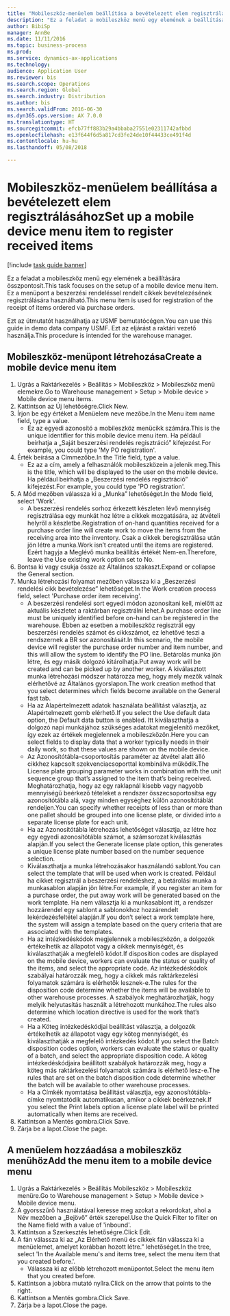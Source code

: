 ```yaml
--- 
title: "Mobileszköz-menüelem beállítása a bevételezett elem regisztrálásához"
description: "Ez a feladat a mobileszköz menü egy elemének a beállítására összpontosít."
author: BibiSp
manager: AnnBe
ms.date: 11/11/2016
ms.topic: business-process
ms.prod: 
ms.service: dynamics-ax-applications
ms.technology: 
audience: Application User
ms.reviewer: bis
ms.search.scope: Operations
ms.search.region: Global
ms.search.industry: Distribution
ms.author: bis
ms.search.validFrom: 2016-06-30
ms.dyn365.ops.version: AX 7.0.0
ms.translationtype: HT
ms.sourcegitcommit: efcb77ff883b29a4bbaba27551e02311742afbbd
ms.openlocfilehash: e13f644f6d5a817cd3fe24de10f44433ce491f4d
ms.contentlocale: hu-hu
ms.lasthandoff: 05/08/2018

---
```

# <a name="set-up-a-mobile-device-menu-item-to-register-received-items"></a><span data-ttu-id="cea26-103">Mobileszköz-menüelem beállítása a bevételezett elem regisztrálásához</span><span class="sxs-lookup"><span data-stu-id="cea26-103">Set up a mobile device menu item to register received items</span></span>

[!include [task guide banner](../../includes/task-guide-banner.md)]

<span data-ttu-id="cea26-104">Ez a feladat a mobileszköz menü egy elemének a beállítására összpontosít.</span><span class="sxs-lookup"><span data-stu-id="cea26-104">This task focuses on the setup of a mobile device menu item.</span></span> <span data-ttu-id="cea26-105">Ez a menüpont a beszerzési rendeléssel rendelt cikkek bevételezésének regisztrálására használható.</span><span class="sxs-lookup"><span data-stu-id="cea26-105">This menu item is used for registration of the receipt of items ordered via purchase orders.</span></span> 

<span data-ttu-id="cea26-106">Ezt az útmutatót használhatja az USMF bemutatócégen.</span><span class="sxs-lookup"><span data-stu-id="cea26-106">You can use this guide in demo data company USMF.</span></span> <span data-ttu-id="cea26-107">Ezt az eljárást a raktári vezető használja.</span><span class="sxs-lookup"><span data-stu-id="cea26-107">This procedure is intended for the warehouse manager.</span></span>


## <a name="create-a-mobile-device-menu-item"></a><span data-ttu-id="cea26-108">Mobileszköz-menüpont létrehozása</span><span class="sxs-lookup"><span data-stu-id="cea26-108">Create a mobile device menu item</span></span>
1. <span data-ttu-id="cea26-109">Ugrás a Raktárkezelés > Beállítás > Mobileszköz > Mobileszköz menü elemekre.</span><span class="sxs-lookup"><span data-stu-id="cea26-109">Go to Warehouse management > Setup > Mobile device > Mobile device menu items.</span></span>
2. <span data-ttu-id="cea26-110">Kattintson az Új lehetőségre.</span><span class="sxs-lookup"><span data-stu-id="cea26-110">Click New.</span></span>
3. <span data-ttu-id="cea26-111">Írjon be egy értéket a Menüelem neve mezőbe.</span><span class="sxs-lookup"><span data-stu-id="cea26-111">In the Menu item name field, type a value.</span></span>
    * <span data-ttu-id="cea26-112">Ez az egyedi azonosító a mobileszköz menücikk számára.</span><span class="sxs-lookup"><span data-stu-id="cea26-112">This is the unique identifier for this mobile device menu item.</span></span> <span data-ttu-id="cea26-113">Ha például beírhatja a „Saját beszerzési rendelés regisztráció” kifejezést.</span><span class="sxs-lookup"><span data-stu-id="cea26-113">For example, you could type 'My PO registration'.</span></span>  
4. <span data-ttu-id="cea26-114">Érték beírása a Címmezőbe.</span><span class="sxs-lookup"><span data-stu-id="cea26-114">In the Title field, type a value.</span></span>
    * <span data-ttu-id="cea26-115">Ez az a cím, amely a felhasználók mobileszközein a jelenik meg.</span><span class="sxs-lookup"><span data-stu-id="cea26-115">This is the title, which will be displayed to the user on the mobile device.</span></span> <span data-ttu-id="cea26-116">Ha például beírhatja a „Beszerzési rendelés regisztráció” kifejezést.</span><span class="sxs-lookup"><span data-stu-id="cea26-116">For example, you could type 'PO registration'.</span></span>  
5. <span data-ttu-id="cea26-117">A Mód mezőben válassza ki a „Munka” lehetőséget.</span><span class="sxs-lookup"><span data-stu-id="cea26-117">In the Mode field, select 'Work'.</span></span>
    * <span data-ttu-id="cea26-118">A beszerzési rendelés sorhoz érkezett készleten lévő mennyiség regisztrálása egy munkát hoz létre a cikkek mozgatására, az átvételi helyről a készletbe.</span><span class="sxs-lookup"><span data-stu-id="cea26-118">Registration of on-hand quantities received for a purchase order line will create work to move the items from the receiving area into the inventory.</span></span> <span data-ttu-id="cea26-119">Csak a cikkek beregisztrálása után jön létre a munka.</span><span class="sxs-lookup"><span data-stu-id="cea26-119">Work isn’t created until the items are registered.</span></span>  <span data-ttu-id="cea26-120">Ezért hagyja a Meglévő munka beállítás értékét Nem-en.</span><span class="sxs-lookup"><span data-stu-id="cea26-120">Therefore, leave the Use existing work option set to No.</span></span>  
6. <span data-ttu-id="cea26-121">Bontsa ki vagy csukja össze az Általános szakaszt.</span><span class="sxs-lookup"><span data-stu-id="cea26-121">Expand or collapse the General section.</span></span>
7. <span data-ttu-id="cea26-122">Munka létrehozási folyamat mezőben válassza ki a „Beszerzési rendelési cikk bevételezése” lehetőséget.</span><span class="sxs-lookup"><span data-stu-id="cea26-122">In the Work creation process field, select 'Purchase order item receiving'.</span></span>
    * <span data-ttu-id="cea26-123">A beszerzési rendelési sort egyedi módon azonosítani kell, mielőtt az aktuális készletet a raktárban regisztrálni lehet.</span><span class="sxs-lookup"><span data-stu-id="cea26-123">A purchase order line must be uniquely identified before on-hand can be registered in the warehouse.</span></span> <span data-ttu-id="cea26-124">Ebben az esetben a mobileszköz regisztrál egy beszerzési rendelés számot és cikkszámot, ez lehetővé teszi a rendszernek a BR sor azonosítását.</span><span class="sxs-lookup"><span data-stu-id="cea26-124">In this scenario, the mobile device will register the purchase order number and item number, and this will allow the system to identify the PO line.</span></span> <span data-ttu-id="cea26-125">Betárolás munka jön létre, és egy másik dolgozó kitárolhatja.</span><span class="sxs-lookup"><span data-stu-id="cea26-125">Put away work will be created and can be picked up by another worker.</span></span>    <span data-ttu-id="cea26-126">A kiválasztott munka létrehozási módszer határozza meg, hogy mely mezők válnak elérhetővé az Általános gyorslapon.</span><span class="sxs-lookup"><span data-stu-id="cea26-126">The work creation method that you select determines which fields become available on the General fast tab.</span></span>  
    * <span data-ttu-id="cea26-127">Ha az Alapértelmezett adatok használata beállítást választja, az Alapértelmezett gomb elérhető.</span><span class="sxs-lookup"><span data-stu-id="cea26-127">If you select the Use default data option, the Default data button is enabled.</span></span> <span data-ttu-id="cea26-128">Itt kiválaszthatja a dolgozó napi munkájához szükséges adatokat megjelenítő mezőket, így ezek az értékek megjelennek a mobileszközön.</span><span class="sxs-lookup"><span data-stu-id="cea26-128">Here you can select fields to display data that a worker typically needs in their daily work, so that these values are shown on the mobile device.</span></span>  
    * <span data-ttu-id="cea26-129">Az Azonosítótábla-csoportosítás paraméter az átvétel alatt álló cikkhez kapcsolt szekvenciacsoporttal kombinálva működik.</span><span class="sxs-lookup"><span data-stu-id="cea26-129">The License plate grouping parameter  works in combination with the unit sequence group that’s assigned to the item that’s being received.</span></span> <span data-ttu-id="cea26-130">Meghatározhatja, hogy az egy raklapnál kisebb vagy nagyobb mennyiségű beérkező tételeket a rendszer összecsoportosítsa egy azonosítótábla alá, vagy minden egységhez külön azonosítótáblát rendeljen.</span><span class="sxs-lookup"><span data-stu-id="cea26-130">You can specify whether receipts of less than or more than one pallet should be grouped into one license plate, or divided into a separate license plate for each unit.</span></span>  
    * <span data-ttu-id="cea26-131">Ha az Azonosítótábla létrehozás lehetőséget választja, az létre hoz egy egyedi azonosítótábla számot, a számsorozat kiválasztás alapján.</span><span class="sxs-lookup"><span data-stu-id="cea26-131">If you select the Generate license plate  option, this generates a unique license plate number based on the number sequence selection.</span></span>   
    * <span data-ttu-id="cea26-132">Kiválaszthatja a munka létrehozásakor használandó sablont.</span><span class="sxs-lookup"><span data-stu-id="cea26-132">You can select the template that will be used when work is created.</span></span> <span data-ttu-id="cea26-133">Például ha cikket regisztrál a beszerzési rendeléshez, a betárolási munka a munkasablon alapján jön létre.</span><span class="sxs-lookup"><span data-stu-id="cea26-133">For example, if you register an item for a purchase order, the put away work will be generated based on the work template.</span></span> <span data-ttu-id="cea26-134">Ha nem választja ki a munkasablont itt, a rendszer hozzárendel egy sablont a sablonokhoz hozzárendelt lekérdezésfeltétel alapján.</span><span class="sxs-lookup"><span data-stu-id="cea26-134">If you don’t select a work template here, the system will assign a template based on the query criteria that are associated with the templates.</span></span>  
    * <span data-ttu-id="cea26-135">Ha az intézkedéskódok megjelennek a mobileszközön, a dolgozók értékelhetik az állapotot vagy a cikkek mennyiségét, és kiválaszthatják a megfelelő kódot.</span><span class="sxs-lookup"><span data-stu-id="cea26-135">If disposition codes are displayed on the mobile device, workers can evaluate the status or quality of the items, and select the appropriate code.</span></span> <span data-ttu-id="cea26-136">Az intézkedéskódok szabályai határozzák meg, hogy a cikkek más raktárkezelési folyamatok számára is elérhetők lesznek-e.</span><span class="sxs-lookup"><span data-stu-id="cea26-136">The rules for  the disposition code determine whether the items will be available to other warehouse processes.</span></span> <span data-ttu-id="cea26-137">A szabályok meghatározhatják, hogy melyik helyutasítás használt a létrehozott munkához.</span><span class="sxs-lookup"><span data-stu-id="cea26-137">The rules also determine which location directive is used for the work that’s created.</span></span>   
    * <span data-ttu-id="cea26-138">Ha a Köteg intézkedéskódjai beállítást választja, a dolgozók értékelhetik az állapotot vagy egy köteg mennyiségét, és kiválaszthatják a megfelelő intézkedés kódot.</span><span class="sxs-lookup"><span data-stu-id="cea26-138">If you select the Batch disposition codes option, workers can evaluate the status or quality of a batch, and select the appropriate disposition code.</span></span>  <span data-ttu-id="cea26-139">A köteg intézkedéskódjaira beállított szabályok határozzák meg, hogy a köteg más raktárkezelési folyamatok számára is elérhető lesz-e.</span><span class="sxs-lookup"><span data-stu-id="cea26-139">The rules that are set on the batch disposition code determine whether the batch will be available to other warehouse processes.</span></span>  
    * <span data-ttu-id="cea26-140">Ha a Címkék nyomtatása beállítást választja, egy azonosítótábla-címke nyomtatódik automatikusan, amikor a cikkek beérkeznek.</span><span class="sxs-lookup"><span data-stu-id="cea26-140">If you select the Print labels option a license plate label will be printed automatically when items are received.</span></span>  
8. <span data-ttu-id="cea26-141">Kattintson a Mentés gombra.</span><span class="sxs-lookup"><span data-stu-id="cea26-141">Click Save.</span></span>
9. <span data-ttu-id="cea26-142">Zárja be a lapot.</span><span class="sxs-lookup"><span data-stu-id="cea26-142">Close the page.</span></span>

## <a name="add-the-menu-item-to-a-mobile-device-menu"></a><span data-ttu-id="cea26-143">A menüelem hozzáadása a mobileszköz menühöz</span><span class="sxs-lookup"><span data-stu-id="cea26-143">Add the menu item to a mobile device menu</span></span>
1. <span data-ttu-id="cea26-144">Ugrás a Raktárkezelés > Beállítás Mobileszköz > Mobileszköz menüre.</span><span class="sxs-lookup"><span data-stu-id="cea26-144">Go to Warehouse management > Setup > Mobile device > Mobile device menu.</span></span>
2. <span data-ttu-id="cea26-145">A gyorsszűrő használatával keresse meg azokat a rekordokat, ahol a Név mezőben a „Bejövő” érték szerepel.</span><span class="sxs-lookup"><span data-stu-id="cea26-145">Use the Quick Filter to filter on the Name field with a value of 'inbound'.</span></span>
3. <span data-ttu-id="cea26-146">Kattintson a Szerkesztés lehetőségre.</span><span class="sxs-lookup"><span data-stu-id="cea26-146">Click Edit.</span></span>
4. <span data-ttu-id="cea26-147">A fán válassza ki az „Az Elérhető menü és cikkek fán válassza ki a menüelemet, amelyet korábban hozott létre.” lehetőséget.</span><span class="sxs-lookup"><span data-stu-id="cea26-147">In the tree, select 'In the Available menu's and items tree, select the menu item that you created before.'.</span></span>
    * <span data-ttu-id="cea26-148">Válassza ki az előbb létrehozott menüpontot.</span><span class="sxs-lookup"><span data-stu-id="cea26-148">Select the menu item that you created before.</span></span>  
5. <span data-ttu-id="cea26-149">Kattintson a jobbra mutató nyílra.</span><span class="sxs-lookup"><span data-stu-id="cea26-149">Click on the arrow that points to the right.</span></span>
6. <span data-ttu-id="cea26-150">Kattintson a Mentés gombra.</span><span class="sxs-lookup"><span data-stu-id="cea26-150">Click Save.</span></span>
7. <span data-ttu-id="cea26-151">Zárja be a lapot.</span><span class="sxs-lookup"><span data-stu-id="cea26-151">Close the page.</span></span>


